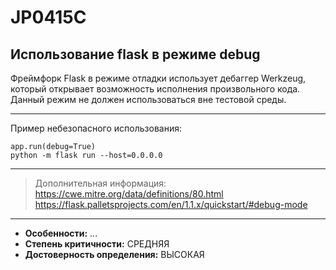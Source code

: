 # JP0415C 
## Использование flask в режиме debug
Фреймфорк Flask в режиме отладки использует дебаггер Werkzeug, который открывает возможность
исполнения произвольного кода. Данный режим не должен использоваться вне тестовой среды.


---
Пример небезопасного использования:
```
app.run(debug=True)
python -m flask run --host=0.0.0.0
```
---
> Дополнительная информация:
> <https://cwe.mitre.org/data/definitions/80.html>
> <https://flask.palletsprojects.com/en/1.1.x/quickstart/#debug-mode>
---
* __Особенности:__ ...
* __Степень критичности:__ СРЕДНЯЯ
* __Достоверность определения:__ ВЫСОКАЯ